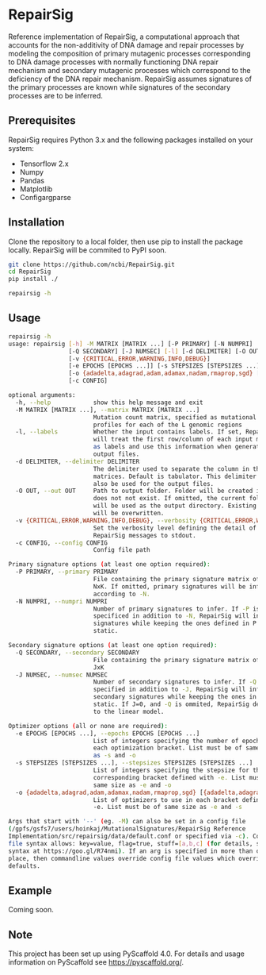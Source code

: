 # RepairSig

Reference implementation of RepairSig, a computational approach that accounts for the non-additivity of  DNA damage and repair processes by modeling the composition of primary mutagenic processes corresponding to DNA damage processes with normally functioning DNA repair mechanism and secondary mutagenic processes which correspond to the deficiency of the DNA repair mechanism. RepairSig assumes signatures of the primary processes are known while signatures of the secondary processes are to be inferred.


## Prerequisites
RepairSig requires Python 3.x and the following packages installed on your system:

* Tensorflow 2.x
* Numpy
* Pandas
* Matplotlib
* Configargparse

## Installation
Clone the repository to a local folder, then use pip to install the package locally. RepairSig will be commited to PyPI soon.
```bash
git clone https://github.com/ncbi/RepairSig.git
cd RepairSig
pip install ./

repairsig -h
```

## Usage
```bash
repairsig -h
usage: repairsig [-h] -M MATRIX [MATRIX ...] [-P PRIMARY] [-N NUMPRI]
                 [-Q SECONDARY] [-J NUMSEC] [-l] [-d DELIMITER] [-O OUT]
                 [-v {CRITICAL,ERROR,WARNING,INFO,DEBUG}]
                 [-e EPOCHS [EPOCHS ...]] [-s STEPSIZES [STEPSIZES ...]]
                 [-o {adadelta,adagrad,adam,adamax,nadam,rmaprop,sgd} [{adadelta,adagrad,adam,adamax,nadam,rmaprop,sgd} ...]]
                 [-c CONFIG]

optional arguments:
  -h, --help            show this help message and exit
  -M MATRIX [MATRIX ...], --matrix MATRIX [MATRIX ...]
                        Mutation count matrix, specified as mutational
                        profiles for each of the L genomic regions
  -l, --labels          Whether the input contains labels. If set, RepairSig
                        will treat the first row/column of each input matrix
                        as labels and use this information when generating the
                        output files.
  -d DELIMITER, --delimiter DELIMITER
                        The delimiter used to separate the column in the input
                        matrices. Default is tabulator. This delimiter will
                        also be used for the output files.
  -O OUT, --out OUT     Path to output folder. Folder will be created if it
                        does not not exist. If omitted, the current folder
                        will be used as the output directory. Existing files
                        will be overwritten.
  -v {CRITICAL,ERROR,WARNING,INFO,DEBUG}, --verbosity {CRITICAL,ERROR,WARNING,INFO,DEBUG}
                        Set the verbosity level defining the detail of
                        RepairSig messages to stdout.
  -c CONFIG, --config CONFIG
                        Config file path

Primary signature options (at least one option required):
  -P PRIMARY, --primary PRIMARY
                        File containing the primary signature matrix of size
                        NxK. If omitted, primary signatures will be infered
                        according to -N.
  -N NUMPRI, --numpri NUMPRI
                        Number of primary signatures to infer. If -P is
                        specificed in addition to -N, RepairSig will infer N
                        signatures while keeping the ones defined in P as
                        static.

Secondary signature options (at least one option required):
  -Q SECONDARY, --secondary SECONDARY
                        File containing the primary signature matrix of size
                        JxK
  -J NUMSEC, --numsec NUMSEC
                        Number of secondary signatures to infer. If -Q is
                        specified in addition to -J, RepairSig will infer J
                        secondary signatures while keeping the ones in Q
                        static. If J=0, and -Q is ommited, RepairSig defaults
                        to the linear model.

Optimizer options (all or none are required):
  -e EPOCHS [EPOCHS ...], --epochs EPOCHS [EPOCHS ...]
                        List of integers specifying the number of epochs in
                        each optimization bracket. List must be of same size
                        as -s and -o
  -s STEPSIZES [STEPSIZES ...], --stepsizes STEPSIZES [STEPSIZES ...]
                        List of integers specifying the stepsize for the
                        corresponding bracket defined with -e. List must be of
                        same size as -e and -o
  -o {adadelta,adagrad,adam,adamax,nadam,rmaprop,sgd} [{adadelta,adagrad,adam,adamax,nadam,rmaprop,sgd} ...], --optimizers {adadelta,adagrad,adam,adamax,nadam,rmaprop,sgd} [{adadelta,adagrad,adam,adamax,nadam,rmaprop,sgd} ...]
                        List of optimizers to use in each bracket defined with
                        -e. List must be of same size as -e and -s

Args that start with '--' (eg. -M) can also be set in a config file
(/gpfs/gsfs7/users/hoinkaj/MutationalSignatures/RepairSig Reference
Implementation/src/repairsig/data/default.conf or specified via -c). Config
file syntax allows: key=value, flag=true, stuff=[a,b,c] (for details, see
syntax at https://goo.gl/R74nmi). If an arg is specified in more than one
place, then commandline values override config file values which override
defaults. 
```


## Example
Coming soon.


## Note
This project has been set up using PyScaffold 4.0. For details and usage
information on PyScaffold see https://pyscaffold.org/.
